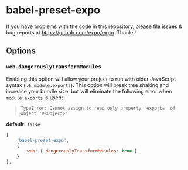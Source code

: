 # babel-preset-expo

If you have problems with the code in this repository, please file issues & bug reports
at https://github.com/expo/expo. Thanks!

## Options

### `web.dangerouslyTransformModules`

Enabling this option will allow your project to run with older JavaScript syntax (i.e. `module.exports`). This option will break tree shaking and increase your bundle size, but will eliminate the following error when `module.exports` is used:

> `TypeError: Cannot assign to read only property 'exports' of object '#<Object>'`

**default:** `false`

```js
[
    'babel-preset-expo',
    {
        web: { dangerouslyTransformModules: true }
    }
],
```
